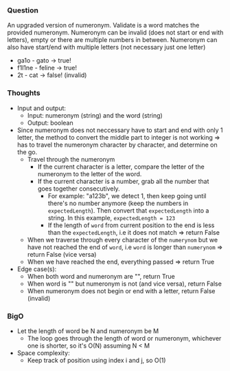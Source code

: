 ### Question
An upgraded version of numeronym. Validate is a word matches the provided numeronym. Numeronym can be invalid (does not start or end with letters), empty or there are multiple numbers in between. Numeronym can also have start/end with multiple letters (not necessary just one letter)
- ga1o - gato -> true!
- f1l1ne - feline -> true!
- 2t - cat -> false! (invalid)

### Thoughts
- Input and output:
    - Input: numeronym (string) and the word (string)
    - Output: boolean
- Since numeronym does not neccessary have to start and end with only 1 letter, the method to convert the middle part to integer is not working => has to travel the numeronym character by character, and determine on the go.
    - Travel through the numeronym
        - If the current character is a letter, compare the letter of the numeronym to the letter of the word.
        - If the current character is a number, grab all the number that goes together consecutively. 
            - For example: "a123b", we detect 1, then keep going until there's no number anymore (keep the numbers in `expectedLength`). Then convert that `expectedLength` into a string. In this example, `expectedLength = 123`
            - If the length of `word` from current position to the end is less than the `expectedLength`, i.e it does not match => return False
    - When we traverse through every character of the `numerynom` but we have not reached the end of `word`, i.e `word` is longer than `numerynom` => return False (vice versa)
    - When we have reached the end, everything passed => return True
- Edge case(s):
    - When both word and numeronym are "", return True
    - When word is "" but numeronym is not (and vice versa), return False
    - When numeronym does not begin or end with a letter, return False (invalid)

### BigO
- Let the length of word be N and numeronym be M
    - The loop goes through the length of word or numeronym, whichever one is shorter, so it's O(N) assuming N < M
- Space complexity:
    - Keep track of position using index i and j, so O(1)